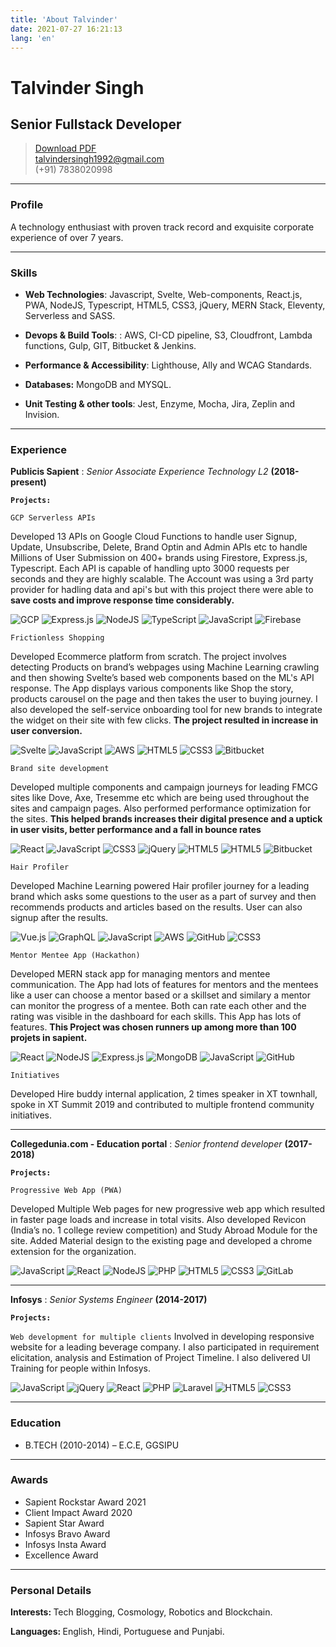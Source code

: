 ```yaml
---
title: 'About Talvinder'
date: 2021-07-27 16:21:13
lang: 'en'
---
```


<h1 class="color-primary"> Talvinder Singh</h1>

## Senior Fullstack Developer

> [Download PDF](Talvinder_fullstack.pdf)  
> [talvindersingh1992@gmail.com](mailto:talvindersingh1992@gmail.com)  
> (+91) 7838020998

---

<h3 class="color-primary"> Profile</h3>

A technology enthusiast with proven track record and exquisite corporate experience of over 7 years.

---

<h3 class="color-primary"> Skills</h3>

- <strong>Web Technologies</strong>: Javascript, Svelte, Web-components, React.js, PWA, NodeJS, Typescript, HTML5, CSS3, jQuery, MERN Stack, Eleventy, Serverless and SASS.

- <strong>Devops & Build Tools</strong>:
  : AWS, CI-CD pipeline, S3, Cloudfront, Lambda functions, Gulp, GIT, Bitbucket & Jenkins.

- <strong>Performance & Accessibility</strong>:
  Lighthouse, Ally and WCAG Standards.

- <strong>Databases:</strong> MongoDB and MYSQL.

- <strong>Unit Testing & other tools</strong>: Jest, Enzyme, Mocha, Jira, Zeplin and Invision.

---

<h3 class="color-primary"> Experience</h3>

<strong>Publicis Sapient</strong>
: _Senior Associate Experience Technology L2_
**(2018-present)**

<strong>`Projects:`</strong>

`GCP Serverless APIs`

Developed 13 APIs on Google Cloud Functions to handle user Signup, Update, Unsubscribe, Delete, Brand Optin and Admin APIs etc to handle Millions of User Submission on 400+ brands using Firestore, Express.js, Typescript. Each API is capable of handling upto 3000 requests per seconds and they are highly scalable. The Account was using a 3rd party provider for hadling data and api's but with this project there were able to <strong> save costs and improve response time considerably.</strong>

![GCP](https://img.shields.io/badge/GoogleCloud-%234285F4.svg?style=for-the-badge&logo=google-cloud&logoColor=white)
![Express.js](https://img.shields.io/badge/express.js-%23404d59.svg?style=for-the-badge&logo=express&logoColor=%2361DAFB)
![NodeJS](https://img.shields.io/badge/node.js-6DA55F?style=for-the-badge&logo=node.js&logoColor=white)
![TypeScript](https://img.shields.io/badge/typescript-%23007ACC.svg?style=for-the-badge&logo=typescript&logoColor=white)
![JavaScript](https://img.shields.io/badge/javascript-%23323330.svg?style=for-the-badge&logo=javascript&logoColor=%23F7DF1E)
![Firebase](https://img.shields.io/badge/firebase-%23039BE5.svg?style=for-the-badge&logo=firebase)
<span></span>

`Frictionless Shopping`

Developed Ecommerce platform from scratch. The project involves detecting Products on brand’s webpages using Machine Learning crawling and then showing Svelte’s based web components based on the ML's API response. The App displays various components like Shop the story, products carousel on the page and then takes the user to buying journey. I also developed the self-service onboarding tool for new brands to integrate the widget on their site with few clicks. <strong> The project resulted in increase in user conversion.</strong>

![Svelte](https://img.shields.io/badge/svelte-%23f1413d.svg?style=for-the-badge&logo=svelte&logoColor=white)
![JavaScript](https://img.shields.io/badge/javascript-%23323330.svg?style=for-the-badge&logo=javascript&logoColor=%23F7DF1E)
![AWS](https://img.shields.io/badge/AWS-%23FF9900.svg?style=for-the-badge&logo=amazon-aws&logoColor=white)
![HTML5](https://img.shields.io/badge/html5-%23E34F26.svg?style=for-the-badge&logo=html5&logoColor=white)
![CSS3](https://img.shields.io/badge/css3-%231572B6.svg?style=for-the-badge&logo=css3&logoColor=white)
![Bitbucket](https://img.shields.io/badge/bitbucket-%230047B3.svg?style=for-the-badge&logo=bitbucket&logoColor=white)
<span></span>

`Brand site development`

Developed multiple components and campaign journeys for leading FMCG sites like Dove, Axe, Tresemme etc which are being used throughout the sites and campaign pages. Also performed performance optimization for the sites. <strong>This helped brands increases their digital presence and a uptick in user visits, better performance and a fall in bounce rates</strong>

![React](https://img.shields.io/badge/react-%2320232a.svg?style=for-the-badge&logo=react&logoColor=%2361DAFB)
![JavaScript](https://img.shields.io/badge/javascript-%23323330.svg?style=for-the-badge&logo=javascript&logoColor=%23F7DF1E)
![CSS3](https://img.shields.io/badge/css3-%231572B6.svg?style=for-the-badge&logo=css3&logoColor=white)
![jQuery](https://img.shields.io/badge/jquery-%230769AD.svg?style=for-the-badge&logo=jquery&logoColor=white)
![HTML5](https://img.shields.io/badge/html5-%23E34F26.svg?style=for-the-badge&logo=html5&logoColor=white)
![HTML5](https://img.shields.io/badge/html5-%23E34F26.svg?style=for-the-badge&logo=html5&logoColor=white)
![Bitbucket](https://img.shields.io/badge/bitbucket-%230047B3.svg?style=for-the-badge&logo=bitbucket&logoColor=white)
<span></span>

`Hair Profiler`

Developed Machine Learning powered Hair profiler journey for a leading brand which asks some questions to the user as a part of survey and then recommends products and articles based on the results. User can also signup after the results.

![Vue.js](https://img.shields.io/badge/vuejs-%2335495e.svg?style=for-the-badge&logo=vuedotjs&logoColor=%234FC08D)
![GraphQL](https://img.shields.io/badge/-GraphQL-E10098?style=for-the-badge&logo=graphql)
![JavaScript](https://img.shields.io/badge/javascript-%23323330.svg?style=for-the-badge&logo=javascript&logoColor=%23F7DF1E)
![AWS](https://img.shields.io/badge/AWS-%23FF9900.svg?style=for-the-badge&logo=amazon-aws&logoColor=white)
![GitHub](https://img.shields.io/badge/github-%23121011.svg?style=for-the-badge&logo=github&logoColor=white)
![CSS3](https://img.shields.io/badge/css3-%231572B6.svg?style=for-the-badge&logo=css3&logoColor=white)
<span></span>

`Mentor Mentee App (Hackathon)`

Developed MERN stack app for managing mentors and mentee communication. The App had lots of features for mentors and the mentees like a user can choose a mentor based or a skillset and similary a mentor can monitor the progress of a mentee. Both can rate each other and the rating was visible in the dashboard for each skills. This App has lots of features. <strong>This Project was chosen runners up among more than 100 projets in sapient.</strong>

![React](https://img.shields.io/badge/react-%2320232a.svg?style=for-the-badge&logo=react&logoColor=%2361DAFB)
![NodeJS](https://img.shields.io/badge/node.js-%2343853D.svg?style=for-the-badge&logo=node.js&logoColor=white)
![Express.js](https://img.shields.io/badge/express.js-%23404d59.svg?style=for-the-badge&logo=express&logoColor=%2361DAFB)
![MongoDB](https://img.shields.io/badge/MongoDB-%234ea94b.svg?style=for-the-badge&logo=mongodb&logoColor=white)
![JavaScript](https://img.shields.io/badge/javascript-%23323330.svg?style=for-the-badge&logo=javascript&logoColor=%23F7DF1E)
![GitHub](https://img.shields.io/badge/github-%23121011.svg?style=for-the-badge&logo=github&logoColor=white)
<span></span>

`Initiatives`

Developed Hire buddy internal application, 2 times speaker in XT townhall, spoke in XT Summit 2019 and contributed to multiple frontend community initiatives.

---

<strong>Collegedunia.com - Education portal</strong>
: _Senior frontend developer_
**(2017-2018)**

<strong>`Projects:`</strong>

`Progressive Web App (PWA)`

Developed Multiple Web pages for new progressive web app which resulted in faster page loads and increase in total visits. Also developed Revicon (India’s no. 1 college review competition) and Study Abroad Module for the site. Added Material design to the existing page and developed a chrome extension for the organization.

![JavaScript](https://img.shields.io/badge/javascript-%23323330.svg?style=for-the-badge&logo=javascript&logoColor=%23F7DF1E)
![React](https://img.shields.io/badge/react-%2320232a.svg?style=for-the-badge&logo=react&logoColor=%2361DAFB)
![NodeJS](https://img.shields.io/badge/node.js-%2343853D.svg?style=for-the-badge&logo=node.js&logoColor=white)
![PHP](https://img.shields.io/badge/php-%23777BB4.svg?style=for-the-badge&logo=php&logoColor=white)
![HTML5](https://img.shields.io/badge/html5-%23E34F26.svg?style=for-the-badge&logo=html5&logoColor=white)
![CSS3](https://img.shields.io/badge/css3-%231572B6.svg?style=for-the-badge&logo=css3&logoColor=white)
![GitLab](https://img.shields.io/badge/gitlab-%23181717.svg?style=for-the-badge&logo=gitlab&logoColor=white)
<span></span>

---

<strong>Infosys</strong>
: _Senior Systems Engineer_
**(2014-2017)**

<strong>`Projects:`</strong>

`Web development for multiple clients`
Involved in developing responsive website for a leading beverage company. I also participated in requirement elicitation, analysis and Estimation of Project Timeline. I also delivered UI Training for people within Infosys.

![JavaScript](https://img.shields.io/badge/javascript-%23323330.svg?style=for-the-badge&logo=javascript&logoColor=%23F7DF1E)
![jQuery](https://img.shields.io/badge/jquery-%230769AD.svg?style=for-the-badge&logo=jquery&logoColor=white)
![React](https://img.shields.io/badge/react-%2320232a.svg?style=for-the-badge&logo=react&logoColor=%2361DAFB)
![PHP](https://img.shields.io/badge/php-%23777BB4.svg?style=for-the-badge&logo=php&logoColor=white)
![Laravel](https://img.shields.io/badge/laravel-%23FF2D20.svg?style=for-the-badge&logo=laravel&logoColor=white)
![HTML5](https://img.shields.io/badge/html5-%23E34F26.svg?style=for-the-badge&logo=html5&logoColor=white)
![CSS3](https://img.shields.io/badge/css3-%231572B6.svg?style=for-the-badge&logo=css3&logoColor=white)
<span></span>

---

<h3 class="color-primary"> Education</h3>

- B.TECH (2010-2014) – E.C.E, GGSIPU

---

<h3 class="color-primary"> Awards</h3>

- Sapient Rockstar Award 2021
- Client Impact Award 2020
- Sapient Star Award
- Infosys Bravo Award
- Infosys Insta Award
- Excellence Award

---

<h3 class="color-primary"> Personal Details</h3>

<strong>Interests: </strong>Tech Blogging, Cosmology, Robotics and Blockchain.

<strong>Languages: </strong> English, Hindi, Portuguese and Punjabi.
